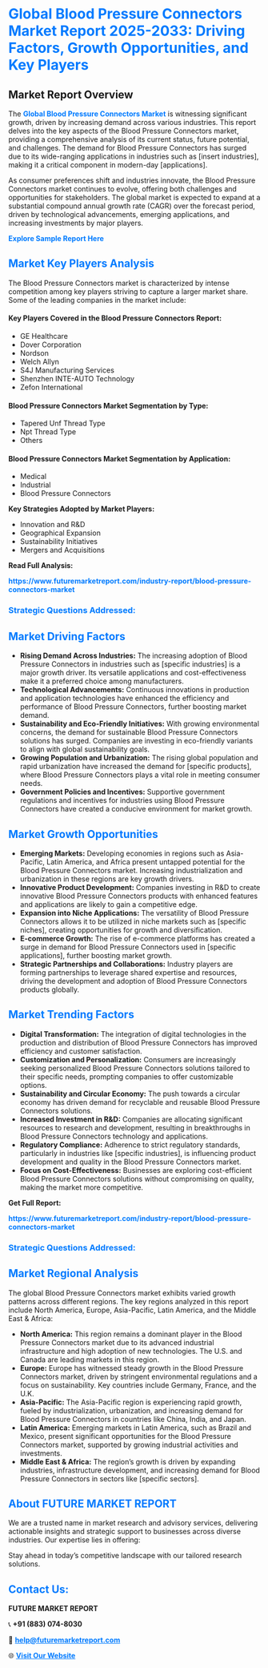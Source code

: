 <h1 style="color: #007BFF;">Global Blood Pressure Connectors Market Report 2025-2033: Driving Factors, Growth Opportunities, and Key Players</h1>

<section id="overview">
<h2>Market Report Overview</h2>
<p>The <a href="https://www.futuremarketreport.com/industry-report/blood-pressure-connectors-market" style="color: #007BFF; text-decoration: none;"><strong>Global Blood Pressure Connectors Market</strong></a> is witnessing significant growth, driven by increasing demand across various industries. This report delves into the key aspects of the Blood Pressure Connectors market, providing a comprehensive analysis of its current status, future potential, and challenges. The demand for Blood Pressure Connectors has surged due to its wide-ranging applications in industries such as [insert industries], making it a critical component in modern-day [applications].</p>
<p>As consumer preferences shift and industries innovate, the Blood Pressure Connectors market continues to evolve, offering both challenges and opportunities for stakeholders. The global market is expected to expand at a substantial compound annual growth rate (CAGR) over the forecast period, driven by technological advancements, emerging applications, and increasing investments by major players.</p>
</section>

<section id="overview">
<p><a href="https://www.futuremarketreport.com/request-sample/reportId=122917" style="color: #007BFF; text-decoration: none;"><strong>Explore Sample Report Here</strong></a></p>
</section>

<section id="key-players">
<h2 style="color: #007BFF;">Market Key Players Analysis</h2>
<p>The Blood Pressure Connectors market is characterized by intense competition among key players striving to capture a larger market share. Some of the leading companies in the market include:</p>
<h4>Key Players Covered in the Blood Pressure Connectors Report:</h4>
<ul><li>GE Healthcare</li><li>Dover Corporation</li><li>Nordson</li><li>Welch Allyn</li><li>S4J Manufacturing Services</li><li>Shenzhen INTE-AUTO Technology</li><li>Zefon International</li></ul>
<h4>Blood Pressure Connectors Market Segmentation by Type:</h4>
<ul><li>Tapered Unf Thread Type</li><li>Npt Thread Type</li><li>Others</li></ul>

<h4>Blood Pressure Connectors Market Segmentation by Application:</h4>
<ul><li>Medical</li><li>Industrial</li><li>Blood Pressure Connectors</li></ul>
<p><strong>Key Strategies Adopted by Market Players:</strong></p>
<ul>
<li>Innovation and R&D</li>
<li>Geographical Expansion</li>
<li>Sustainability Initiatives</li>
<li>Mergers and Acquisitions</li>
</ul>
</section>

<section>
<p><strong>Read Full Analysis: </strong></p><a href="https://www.futuremarketreport.com/industry-report/blood-pressure-connectors-market" style="color: #007BFF; text-decoration: none;"><strong>https://www.futuremarketreport.com/industry-report/blood-pressure-connectors-market</strong></a>
<h3 style="color: #007BFF;">Strategic Questions Addressed:</h3>
</section>

<section id="driving-factors">
<h2 style="color: #007BFF;">Market Driving Factors</h2>
<ul>
<li><strong>Rising Demand Across Industries:</strong> The increasing adoption of Blood Pressure Connectors in industries such as [specific industries] is a major growth driver. Its versatile applications and cost-effectiveness make it a preferred choice among manufacturers.</li>
<li><strong>Technological Advancements:</strong> Continuous innovations in production and application technologies have enhanced the efficiency and performance of Blood Pressure Connectors, further boosting market demand.</li>
<li><strong>Sustainability and Eco-Friendly Initiatives:</strong> With growing environmental concerns, the demand for sustainable Blood Pressure Connectors solutions has surged. Companies are investing in eco-friendly variants to align with global sustainability goals.</li>
<li><strong>Growing Population and Urbanization:</strong> The rising global population and rapid urbanization have increased the demand for [specific products], where Blood Pressure Connectors plays a vital role in meeting consumer needs.</li>
<li><strong>Government Policies and Incentives:</strong> Supportive government regulations and incentives for industries using Blood Pressure Connectors have created a conducive environment for market growth.</li>
</ul>
</section>

<section id="growth-opportunities">
<h2 style="color: #007BFF;">Market Growth Opportunities</h2>
<ul>
<li><strong>Emerging Markets:</strong> Developing economies in regions such as Asia-Pacific, Latin America, and Africa present untapped potential for the Blood Pressure Connectors market. Increasing industrialization and urbanization in these regions are key growth drivers.</li>
<li><strong>Innovative Product Development:</strong> Companies investing in R&D to create innovative Blood Pressure Connectors products with enhanced features and applications are likely to gain a competitive edge.</li>
<li><strong>Expansion into Niche Applications:</strong> The versatility of Blood Pressure Connectors allows it to be utilized in niche markets such as [specific niches], creating opportunities for growth and diversification.</li>
<li><strong>E-commerce Growth:</strong> The rise of e-commerce platforms has created a surge in demand for Blood Pressure Connectors used in [specific applications], further boosting market growth.</li>
<li><strong>Strategic Partnerships and Collaborations:</strong> Industry players are forming partnerships to leverage shared expertise and resources, driving the development and adoption of Blood Pressure Connectors products globally.</li>
</ul>
</section>

<section id="trending-factors">
<h2 style="color: #007BFF;">Market Trending Factors</h2>
<ul>
<li><strong>Digital Transformation:</strong> The integration of digital technologies in the production and distribution of Blood Pressure Connectors has improved efficiency and customer satisfaction.</li>
<li><strong>Customization and Personalization:</strong> Consumers are increasingly seeking personalized Blood Pressure Connectors solutions tailored to their specific needs, prompting companies to offer customizable options.</li>
<li><strong>Sustainability and Circular Economy:</strong> The push towards a circular economy has driven demand for recyclable and reusable Blood Pressure Connectors solutions.</li>
<li><strong>Increased Investment in R&D:</strong> Companies are allocating significant resources to research and development, resulting in breakthroughs in Blood Pressure Connectors technology and applications.</li>
<li><strong>Regulatory Compliance:</strong> Adherence to strict regulatory standards, particularly in industries like [specific industries], is influencing product development and quality in the Blood Pressure Connectors market.</li>
<li><strong>Focus on Cost-Effectiveness:</strong> Businesses are exploring cost-efficient Blood Pressure Connectors solutions without compromising on quality, making the market more competitive.</li>
</ul>
</section>

<section>
<p><strong>Get Full Report: </strong></p><a href="https://www.futuremarketreport.com/industry-report/blood-pressure-connectors-market" style="color: #007BFF; text-decoration: none;"><strong>https://www.futuremarketreport.com/industry-report/blood-pressure-connectors-market</strong></a>
<h3 style="color: #007BFF;">Strategic Questions Addressed:</h3>
</section>


<section id="regional-analysis">
<h2 style="color: #007BFF;">Market Regional Analysis</h2>
<p>The global Blood Pressure Connectors market exhibits varied growth patterns across different regions. The key regions analyzed in this report include North America, Europe, Asia-Pacific, Latin America, and the Middle East & Africa:</p>
<ul>
<li><strong>North America:</strong> This region remains a dominant player in the Blood Pressure Connectors market due to its advanced industrial infrastructure and high adoption of new technologies. The U.S. and Canada are leading markets in this region.</li>
<li><strong>Europe:</strong> Europe has witnessed steady growth in the Blood Pressure Connectors market, driven by stringent environmental regulations and a focus on sustainability. Key countries include Germany, France, and the U.K.</li>
<li><strong>Asia-Pacific:</strong> The Asia-Pacific region is experiencing rapid growth, fueled by industrialization, urbanization, and increasing demand for Blood Pressure Connectors in countries like China, India, and Japan.</li>
<li><strong>Latin America:</strong> Emerging markets in Latin America, such as Brazil and Mexico, present significant opportunities for the Blood Pressure Connectors market, supported by growing industrial activities and investments.</li>
<li><strong>Middle East & Africa:</strong> The region’s growth is driven by expanding industries, infrastructure development, and increasing demand for Blood Pressure Connectors in sectors like [specific sectors].</li>
</ul>
</section>

<footer>
<h2 style="color: #007BFF;">About FUTURE MARKET REPORT</h2>
<p>We are a trusted name in market research and advisory services, delivering actionable insights and strategic support to businesses across diverse industries. Our expertise lies in offering:</p>

<p>Stay ahead in today’s competitive landscape with our tailored research solutions.</p>

<h2 style="color: #007BFF;">Contact Us:</h2>
<p><strong>FUTURE MARKET REPORT</strong></p>
<p>📞 <strong>+91 (883) 074-8030</strong></p>
<p>📧 <strong><a href="mailto:help@futuremarketreport.com" style="color: #007BFF;">help@futuremarketreport.com</a></strong></p>
<p>🌐 <strong><a href="https://www.futuremarketreport.com/" style="color: #007BFF;">Visit Our Website</a></strong></p>
</footer>